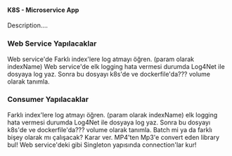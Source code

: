 #### K8S - Microservice App

Description....

### Web Service Yapılacaklar

Web service'de Farklı index'lere log atmayı öğren. (param olarak indexName)
Web service'de elk logging hata vermesi durumda Log4Net ile dosyaya log yaz. Sonra bu dosyayı k8s'de ve dockerfile'da??? volume olarak tanımla.

### Consumer Yapılacaklar

Farklı index'lere log atmayı öğren. (param olarak indexName)
elk logging hata vermesi durumda Log4Net ile dosyaya log yaz. Sonra bu dosyayı k8s'de ve dockerfile'da??? volume olarak tanımla.
Batch mi ya da farklı bişey olarak mı çalışacak? Karar ver.
MP4'ten Mp3'e convert eden library bul!
Web service'deki gibi Singleton yapısında connection'lar kur!
